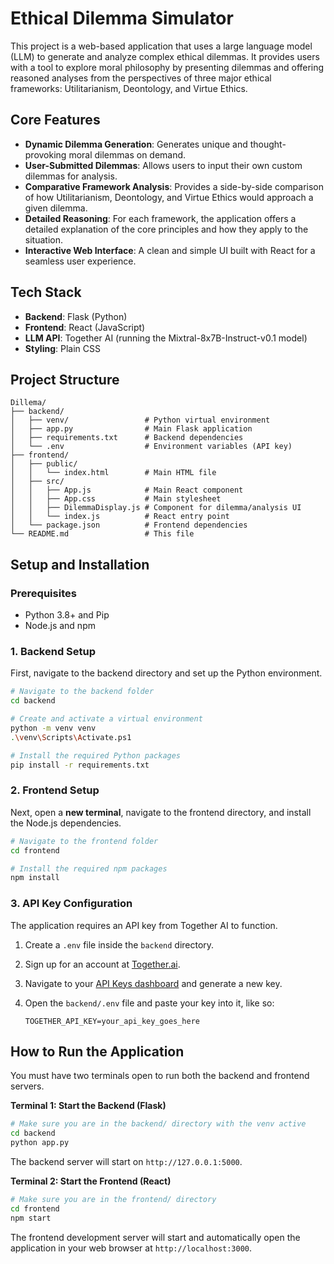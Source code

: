 # Ethical Dilemma Simulator

This project is a web-based application that uses a large language model (LLM) to generate and analyze complex ethical dilemmas. It provides users with a tool to explore moral philosophy by presenting dilemmas and offering reasoned analyses from the perspectives of three major ethical frameworks: Utilitarianism, Deontology, and Virtue Ethics.

## Core Features

- **Dynamic Dilemma Generation**: Generates unique and thought-provoking moral dilemmas on demand.
- **User-Submitted Dilemmas**: Allows users to input their own custom dilemmas for analysis.
- **Comparative Framework Analysis**: Provides a side-by-side comparison of how Utilitarianism, Deontology, and Virtue Ethics would approach a given dilemma.
- **Detailed Reasoning**: For each framework, the application offers a detailed explanation of the core principles and how they apply to the situation.
- **Interactive Web Interface**: A clean and simple UI built with React for a seamless user experience.

## Tech Stack

- **Backend**: Flask (Python)
- **Frontend**: React (JavaScript)
- **LLM API**: Together AI (running the Mixtral-8x7B-Instruct-v0.1 model)
- **Styling**: Plain CSS

## Project Structure

```
Dillema/
├── backend/
│   ├── venv/                 # Python virtual environment
│   ├── app.py                # Main Flask application
│   ├── requirements.txt      # Backend dependencies
│   └── .env                  # Environment variables (API key)
├── frontend/
│   ├── public/
│   │   └── index.html        # Main HTML file
│   ├── src/
│   │   ├── App.js            # Main React component
│   │   ├── App.css           # Main stylesheet
│   │   ├── DilemmaDisplay.js # Component for dilemma/analysis UI
│   │   └── index.js          # React entry point
│   └── package.json          # Frontend dependencies
└── README.md                 # This file
```

## Setup and Installation

### Prerequisites

- Python 3.8+ and Pip
- Node.js and npm

### 1. Backend Setup

First, navigate to the backend directory and set up the Python environment.

```bash
# Navigate to the backend folder
cd backend

# Create and activate a virtual environment
python -m venv venv
.\venv\Scripts\Activate.ps1

# Install the required Python packages
pip install -r requirements.txt
```

### 2. Frontend Setup

Next, open a **new terminal**, navigate to the frontend directory, and install the Node.js dependencies.

```bash
# Navigate to the frontend folder
cd frontend

# Install the required npm packages
npm install
```

### 3. API Key Configuration

The application requires an API key from Together AI to function.

1.  Create a `.env` file inside the `backend` directory.
2.  Sign up for an account at [Together.ai](https://www.together.ai/).
3.  Navigate to your [API Keys dashboard](https://api.together.ai/settings/api-keys) and generate a new key.
4.  Open the `backend/.env` file and paste your key into it, like so:

    ```
    TOGETHER_API_KEY=your_api_key_goes_here
    ```

## How to Run the Application

You must have two terminals open to run both the backend and frontend servers.

**Terminal 1: Start the Backend (Flask)**

```bash
# Make sure you are in the backend/ directory with the venv active
cd backend
python app.py
```

The backend server will start on `http://127.0.0.1:5000`.

**Terminal 2: Start the Frontend (React)**

```bash
# Make sure you are in the frontend/ directory
cd frontend
npm start
```

The frontend development server will start and automatically open the application in your web browser at `http://localhost:3000`.
